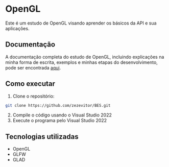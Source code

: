 # OpenGL

Este é um estudo de OpenGL visando aprender os básicos da API e sua aplicações.

## Documentação

A documentação completa do estudo de OpenGL, incluindo explicações na minha forma de escrita, exemplos e minhas etapas do desenvolvimento, pode ser encontrada [aqui](https://andrevbastos.notion.site/OpenGL-101-1a0eda3cdcac801f8203d7e9c2a55573).

## Como executar

1. Clone o repositório:
```bash
git clone https://github.com/zezevitor/BES.git
```
2. Compile o código usando o Visual Studio 2022
3. Execute o programa pelo Visual Studio 2022

## Tecnologias utilizadas

- OpenGL
- GLFW
- GLAD

